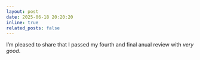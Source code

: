 ```yaml
---
layout: post
date: 2025-06-18 20:20:20
inline: true
related_posts: false
---
```


I’m pleased to share that I passed my fourth and final anual review with *very good*.
